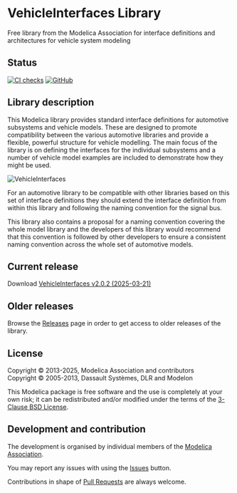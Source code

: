 # VehicleInterfaces Library

Free library from the Modelica Association for interface definitions and architectures for vehicle system modeling

## Status

[![CI checks](https://github.com/modelica/VehicleInterfaces/workflows/CI/badge.svg)](https://github.com/modelica/VehicleInterfaces/actions)
[![GitHub](https://github.com/modelica/VehicleInterfaces)](LICENSE)

## Library description

This Modelica library provides standard interface definitions for automotive subsystems and vehicle models. These are designed to promote compatibility between the various automotive libraries and provide a flexible, powerful structure for vehicle modelling. The main focus of the library is on defining the interfaces for the individual subsystems and a number of vehicle model examples are included to demonstrate how they might be used.

![VehicleInterfaces](VehicleInterfaces/Resources/Images/conventionalVehicle.png)

For an automotive library to be compatible with other libraries based on this set of interface definitions they should extend the interface definition from within this library and following the naming convention for the signal bus.

This library also contains a proposal for a naming convention covering the whole model library and the developers of this library would recommend that this convention is followed by other developers to ensure a consistent naming convention across the whole set of automotive models.

## Current release

Download [VehicleInterfaces v2.0.2 (2025-03-21)](../../releases/tag/v2.0.2)

## Older releases

Browse the [Releases](../../releases) page in order to get access to older releases of the library.

## License
Copyright &copy; 2013-2025, Modelica Association and contributors<br>
Copyright &copy; 2005-2013, Dassault Syst&egrave;mes, DLR and Modelon

This Modelica package is free software and the use is completely at your own risk;
it can be redistributed and/or modified under the terms of the [3-Clause BSD License](LICENSE).

## Development and contribution
The development is organised by individual members of the [Modelica Association](https://www.modelica.org/association).

You may report any issues with using the [Issues](https://github.com/modelica/VehicleInterfaces/issues) button.

Contributions in shape of [Pull Requests](https://github.com/modelica/VehicleInterfaces/pulls) are always welcome.
